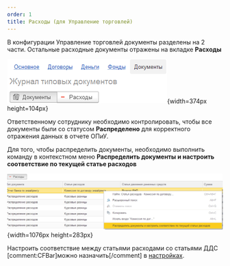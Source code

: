 ```yaml
---
order: 1
title: Расходы (для Управление торговлей)
---
```


В конфигурации Управление торговлей документы разделены на 2 части. Остальные расходные документы отражены на вкладке **Расходы**

![](./raskhody-dlya-upravlenie-torgovley.png){width=374px height=104px}

Ответственному сотруднику необходимо контролировать, чтобы все документы были со статусом **Распределено** для корректного отражения данных в отчете ОПиУ.

Для того, чтобы распределить документы, необходимо выполнить команду в контекстном меню **Распределить документы и настроить соответствие по текущей статье расходов**

![](./raskhody-dlya-upravlenie-torgovley-2.png){width=1076px height=283px}



Настроить соответствие между статьями расходами со статьями ДДС [comment:CFBar]можно назначить[/comment] в [настройках](./../nastroyki/nastroyki-p-l#соответствие-статей-затрат-и-статей-ддс).


